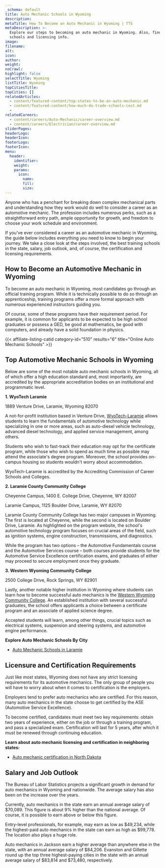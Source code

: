 ```yaml
---
_schema: default
title: Auto Mechanic Schools in Wyoming
description:
metaTitle: How To Become an Auto Mechanic in Wyoming | TTS
metaDescription: >-
  Explore our steps to becoming an auto mechanic in Wyoming. Also, find our top
  schools and licensing info.
image:
filename:
alt:
icon:
author:
weight:
noCrawl:
highlight: false
selectTitle: Wyoming
listTitle: Wyoming
topCitiesTitle:
topCities: []
relatedArticles:
  - content/featured-content/top-states-to-be-an-auto-mechanic.md
  - content/featured-content/how-much-do-trade-schools-cost.md
  -
relatedCareers:
  - content/careers/Auto-Mechanic/career-overview.md
  - content/careers/Electrician/career-overview.md
sliderPages:
headerLogo:
headerIcon:
footerLogo:
footerIcon:
menu:
  header:
    identifier:
    weight:
    params:
      icon:
        name:
        fill:
        size:
---
```

Anyone who has a penchant for breaking down complex mechanical parts and understanding how they work would do well to consider a career as an automotive mechanic. The profession includes numerous perks, such as a straightforward entry path, ample opportunity for growth, and freedom to choose your work schedule and environment.

If you've ever considered a career as an automotive mechanic in Wyoming, the guide below includes everything you need to know to begin your journey. We take a close look at the steps involved, the best training schools in the state, salary, job outlook, and, of course, the certification and licensing requirements.

## **How to Become an Automotive Mechanic in Wyoming**

To become an auto mechanic in Wyoming, most candidates go through an official training program. While it is technically possible to do so through an apprenticeship, training programs offer a more formal approach with numerous experienced instructors guiding you.

Of course, some of these programs have their requirement period. For example, it is common for applicants to be expected to be high school graduates or possess a GED, be good at mathematics, be good with computers, and already have a solid foundation in physics.

{{< affiliate-listing-catid category-id="510" results="6" title="Online Auto Mechanic Schools" >}}

## **Top Automotive Mechanic Schools in Wyoming**

Below are some of the most notable auto mechanic schools in Wyoming, all of which offer a high education standard and, most importantly, are accredited by the appropriate accreditation bodies on an institutional and programmatic level.

**1\. WyoTech Laramie**

1889 Venture Drive, Laramie, Wyoming 82070

A not-for-profit institution based in Venture Drive, [WyoTech-Laramie](https://www.wyotech.edu/) allows students to learn the fundamentals of automotive technology while specializing in one or more areas, such as auto-diesel vehicle technology, advanced diesel technology, and applied service management, among others.

Students who wish to fast-track their education may opt for the certificate program, while those who wish to spend as much time as possible may attend the associate's degree program. Moreover, the school provides on-campus housing so students wouldn't worry about accommodation.

WyoTech-Laramie is accredited by the Accrediting Commission of Career Schools and Colleges.

**2\. Laramie County Community College**

Cheyenne Campus, 1400 E. College Drive, Cheyenne, WY 82007

Laramie Campus, 1125 Boulder Drive, Laramie, WY 82070

Laramie County Community College has two major campuses in Wyoming. The first is located at Cheyenne, while the second is located on Boulder Drive, Laramie. As highlighted on the program website, the school's automotive technology program focuses on crucial areas of the field, such as ignition systems, engine construction, transmissions, and diagnostics.

While the program has two options – the Automotive Fundamentals course and the Automotive Services course – both courses provide students for the Automotive Service Excellence certification exams, and graduates of either may proceed to secure employment once they graduate.

**3\. Western Wyoming Community College**

2500 College Drive, Rock Springs, WY 82901

Lastly, another notable higher institution in Wyoming where students can learn how to become successful auto mechanics is the [Western Wyoming Community College](https://www.westernwyoming.edu/). An established institution with several successful graduates, the school offers applicants a choice between a certificate program and an associate of applied science degree.

Accepted students will learn, among other things, crucial topics such as electrical systems, suspension and steering systems, and automotive engine performance.

**Explore Auto Mechanic Schools By City**

* [Auto Mechanic Schools in Laramie](https://toptradeschools.com/near-you/auto-mechanic/wyoming/laramie/)

## **Licensure and Certification Requirements**

Just like most states, Wyoming does not have any strict licensing requirements for its automotive mechanics. The only group of people you will have to worry about when it comes to certification is the employers.

Employers tend to prefer auto mechanics who are certified. For this reason, many auto mechanics in the state choose to get certified by the ASE (Automotive Service Excellence).

To become certified, candidates must meet two key requirements: obtain two years of experience, either on the job or through a training program, and pass a specialized exam. Certification will last for 5 years, after which it must be renewed through continuing education.

**Learn about auto mechanic licensing and certification in neighboring states:**

* [Auto mechanic certification in North Dakota](https://toptradeschools.com/near-you/auto-mechanic/north-dakota/)

## **Salary and Job Outlook**

The Bureau of Labor Statistics projects a significant growth in demand for auto mechanics in Wyoming and nationwide. The average salary has also been on the increase over the years.

Currently, auto mechanics in the state earn an annual average salary of $70,089. This figure is about 9% higher than the national average. Of course, it is possible to earn above or below this figure.

Entry-level professionals, for example, may earn as low as $49,234, while the highest-paid auto mechanics in the state can earn as high as $99,778. The location also plays a huge role.

Auto mechanics in Jackson earn a higher average than anywhere else in the state, with an annual average salary of $84,206. Evanston and Gillette round up the top three highest-paying cities in the state with an annual average salary of $83,814 and $73,480, respectively.